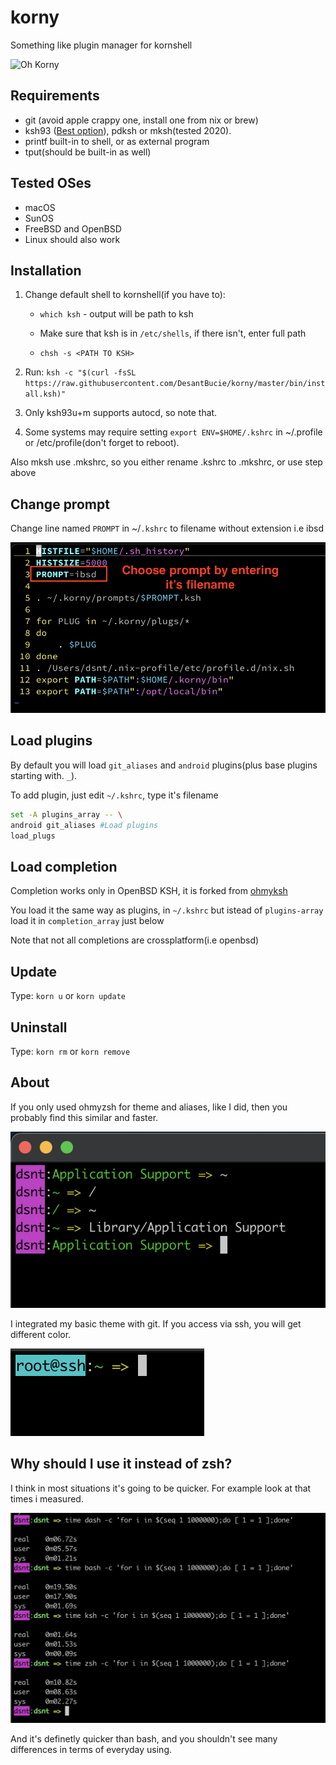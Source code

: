 # korny

Something like plugin manager for kornshell

![Oh Korny](https://raw.github.com/DesantBucie/DesantBucie/master/korny/screenshot2.png)

## Requirements

* git (avoid apple crappy one, install one from nix or brew)
* ksh93 ([Best option](https://github.com/ksh93/ksh)), pdksh or mksh(tested 2020).
* printf built-in to shell, or as external program
* tput(should be built-in as well)

## Tested OSes

* macOS
* SunOS
* FreeBSD and OpenBSD
* Linux should also work

## Installation

1. Change default shell to kornshell(if you have to):

   * `which ksh` - output will be path to ksh

   * Make sure that ksh is in `/etc/shells`, if there isn't, enter full path

   * `chsh -s <PATH TO KSH>`

2. Run: `ksh -c "$(curl -fsSL https://raw.githubusercontent.com/DesantBucie/korny/master/bin/install.ksh)"`

3. Only ksh93u+m supports autocd, so note that.

4. Some systems may require setting `export ENV=$HOME/.kshrc` in ~/.profile or /etc/profile(don't forget to reboot).

Also mksh use .mkshrc, so you either rename .kshrc to .mkshrc, or use step above

## Change prompt

Change line named `PROMPT` in ~/`.kshrc` to filename without extension i.e ibsd

![alt](https://raw.githubusercontent.com/DesantBucie/DesantBucie/master/korny/prompt.png)

## Load plugins

By default you will load `git_aliases` and `android` plugins(plus base plugins starting with. `_`).

To add plugin, just edit `~/.kshrc`, type it's filename

```bash
set -A plugins_array -- \
android git_aliases #Load plugins
load_plugs 
```

## Load completion

Completion works only in OpenBSD KSH, it is forked from [ohmyksh](https://github.com/qbit/ohmyksh)

You load it the same way as plugins, in `~/.kshrc` but istead of `plugins-array` load it in `completion_array` just below

Note that not all completions are crossplatform(i.e openbsd)

## Update

Type: `korn u` or `korn update`

## Uninstall

Type: `korn rm` or `korn remove`

## About

If you only used ohmyzsh for theme and aliases, like I did, then you probably find this similar and faster. 

![I hate alt text](https://raw.githubusercontent.com/DesantBucie/DesantBucie/master/korny/screenshot3.png)

I integrated my basic theme with git. If you access via ssh, you will get different color.

![ssh](https://raw.githubusercontent.com/DesantBucie/DesantBucie/master/korny/screenshot5.png)

## Why should I use it instead of zsh?

I think in most situations it's going to be quicker. For example look at that times i measured.

![Yesyesyes](https://raw.githubusercontent.com/DesantBucie/DesantBucie/master/korny/screenshot4.png)

And it's definetly quicker than bash, and you shouldn't see many differences in terms of everyday using.

